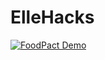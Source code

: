 # ElleHacks
[![FoodPact Demo](https://raw.githubusercontent.com/jolenezheng/FoodPact/master/FoodPact_Pic.png)](https://www.youtube.com/watch?v=qFbUscpN8TU)
